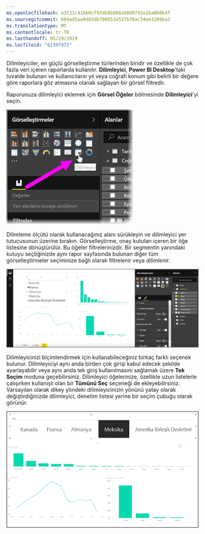 ```yaml
---
ms.openlocfilehash: e3f21c41bb0cf97db8b988a80d9792e1ba0b0b4f
ms.sourcegitcommit: 60dad5aa0d85db790553e537bf8ac34ee3289ba3
ms.translationtype: MT
ms.contentlocale: tr-TR
ms.lasthandoff: 05/29/2019
ms.locfileid: "61397972"
---
```

Dilimleyiciler, en güçlü görselleştirme türlerinden biridir ve özellikle de çok fazla veri içeren raporlarda kullanılır. **Dilimleyici**, **Power BI Desktop**'taki tuvalde bulunan ve kullanıcıların yıl veya coğrafi konum gibi belirli bir değere göre raporlara göz atmasına olanak sağlayan bir görsel filtredir.

Raporunuza dilimleyici eklemek için **Görsel Öğeler** bölmesinde **Dilimleyici**'yi seçin.

![](media/3-4-create-slicers/3-4_1.png)

Dilimleme ölçütü olarak kullanacağınız alanı sürükleyin ve dilimleyici yer tutucusunun üzerine bırakın. Görselleştirme, onay kutuları içeren bir öğe listesine dönüştürülür. Bu öğeler filtrelerinizdir. Bir segmentin yanındaki kutuyu seçtiğinizde aynı rapor sayfasında bulunan diğer tüm görselleştirmeler seçiminize bağlı olarak filtrelenir veya *dilimlenir*.

![](media/3-4-create-slicers/3-4_2.png)

Dilimleyicinizi biçimlendirmek için kullanabileceğiniz birkaç farklı seçenek bulunur. Dilimleyiciyi aynı anda birden çok girişi kabul edecek şekilde ayarlayabilir veya aynı anda tek giriş kullanılmasını sağlamak üzere **Tek Seçim** moduna geçebilirsiniz. Dilimleyici öğelerinize, özellikle uzun listelerle çalışırken kullanışlı olan bir **Tümünü Seç** seçeneği de ekleyebilirsiniz. Varsayılan olarak dikey yöndeki dilimleyicinizin yönünü yatay olarak değiştirdiğinizde dilimleyici, denetim listesi yerine bir seçim çubuğu olarak görünür.

![](media/3-4-create-slicers/3-4_3.png)

